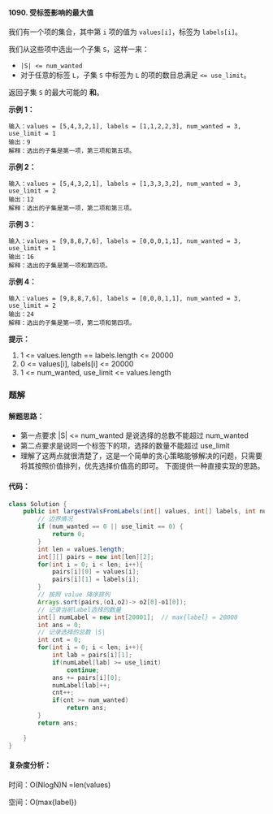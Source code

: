 #### 1090. 受标签影响的最大值

我们有一个项的集合，其中第 `i` 项的值为 `values[i]`，标签为 `labels[i]`。

我们从这些项中选出一个子集 `S`，这样一来：

- `|S| <= num_wanted`
- 对于任意的标签 `L`，子集 `S` 中标签为 `L` 的项的数目总满足 `<= use_limit`。

返回子集 `S` 的最大可能的 **和**。

**示例 1：**

```shell
输入：values = [5,4,3,2,1], labels = [1,1,2,2,3], num_wanted = 3, use_limit = 1
输出：9
解释：选出的子集是第一项，第三项和第五项。
```

**示例 2：**

```shell
输入：values = [5,4,3,2,1], labels = [1,3,3,3,2], num_wanted = 3, use_limit = 2
输出：12
解释：选出的子集是第一项，第二项和第三项。
```

**示例 3：**

```shell
输入：values = [9,8,8,7,6], labels = [0,0,0,1,1], num_wanted = 3, use_limit = 1
输出：16
解释：选出的子集是第一项和第四项。
```

**示例 4：**

```shell
输入：values = [9,8,8,7,6], labels = [0,0,0,1,1], num_wanted = 3, use_limit = 2
输出：24
解释：选出的子集是第一项，第二项和第四项。
```

**提示：**

1. 1 <= values.length == labels.length <= 20000
2. 0 <= values[i], labels[i] <= 20000
3. 1 <= num_wanted, use_limit <= values.length



### 题解

#### 解题思路：

* 第一点要求 |S| <= num_wanted 是说选择的总数不能超过 num_wanted
* 第二点要求是说同一个标签下的项，选择的数量不能超过 use_limit
* 理解了这两点就很清楚了，这是一个简单的贪心策略能够解决的问题，只需要将其按照价值排列，优先选择价值高的即可。
  下面提供一种直接实现的思路。

#### 代码：

```java
class Solution {
    public int largestValsFromLabels(int[] values, int[] labels, int num_wanted, int use_limit) {
        // 边界情况
        if (num_wanted == 0 || use_limit == 0) {
            return 0;
        }
        int len = values.length;
        int[][] pairs = new int[len][2];
        for(int i = 0; i < len; i++){
            pairs[i][0] = values[i];
            pairs[i][1] = labels[i];
        }
        // 按照 value 降序排列
        Arrays.sort(pairs,(o1,o2)-> o2[0]-o1[0]);
        // 记录当前label选择的数量
        int[] numLabel = new int[20001];  // max{label} = 20000
        int ans = 0;
        // 记录选择的总数 |S|
        int cnt = 0;
        for(int i = 0; i < len; i++){
            int lab = pairs[i][1];
            if(numLabel[lab] >= use_limit)
                continue;
            ans += pairs[i][0];
            numLabel[lab]++;
            cnt++;
            if(cnt >= num_wanted)
                return ans;
        }
        return ans;
        
    }
}
```

#### 复杂度分析：

时间：O(NlogN)N =len(values)

空间：O(max{label})
